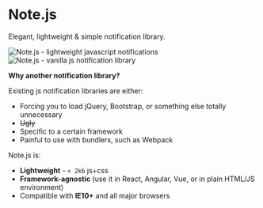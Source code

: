 # Note.js
Elegant, lightweight & simple notification library.

![Note.js - lightweight javascript notifications](https://cloud.githubusercontent.com/assets/11352152/20041472/8e647b32-a437-11e6-9dfe-05f1c3b60b7f.png)
![Note.js - vanilla js notification library](https://cloud.githubusercontent.com/assets/11352152/20041473/8e6ef3be-a437-11e6-9e6b-c64d6564f205.png)


**Why another notification library?**

Existing js notification libraries are either:
* Forcing you to load jQuery, Bootstrap, or something else totally unnecessary
* ~~Ugly~~
* Specific to a certain framework
* Painful to use with bundlers, such as Webpack

Note.js is:
* **Lightweight** - `< 2kb` js+css
* **Framework-agnostic** (use it in React, Angular, Vue, or in plain HTML/JS environment)
* Compatible with **IE10+** and all major browsers
